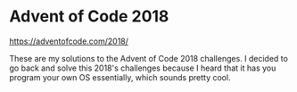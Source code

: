 # Advent of Code 2018

https://adventofcode.com/2018/

These are my solutions to the Advent of Code 2018 challenges. I decided to go back and solve this 2018's challenges because I heard that it has you program your own OS essentially, which sounds pretty cool.
